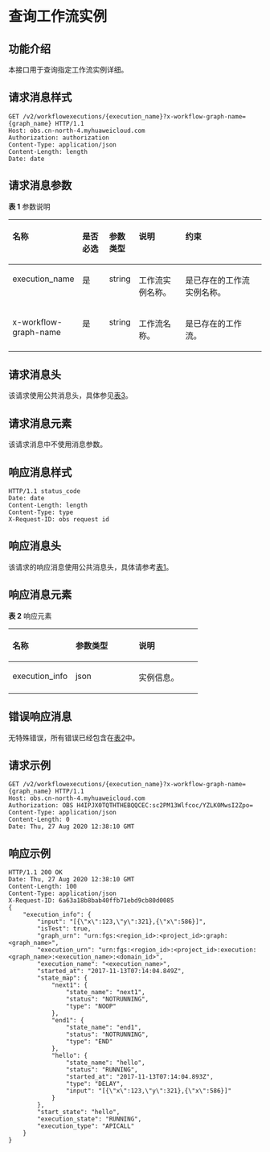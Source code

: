 # 查询工作流实例<a name="obs_04_0129"></a>

## 功能介绍<a name="section75005621314"></a>

本接口用于查询指定工作流实例详细。

## 请求消息样式<a name="section51167945152946"></a>

```
GET /v2/workflowexecutions/{execution_name}?x-workflow-graph-name={graph_name} HTTP/1.1
Host: obs.cn-north-4.myhuaweicloud.com 
Authorization: authorization
Content-Type: application/json
Content-Length: length
Date: date
```

## 请求消息参数<a name="section8460101612412"></a>

**表 1**  参数说明

<a name="table52631931376"></a>
<table><thead align="left"><tr id="row1726313312719"><th class="cellrowborder" valign="top" width="17.79%" id="mcps1.2.6.1.1"><p id="p162633318720"><a name="p162633318720"></a><a name="p162633318720"></a>名称</p>
</th>
<th class="cellrowborder" valign="top" width="12.030000000000001%" id="mcps1.2.6.1.2"><p id="p226343111718"><a name="p226343111718"></a><a name="p226343111718"></a>是否必选</p>
</th>
<th class="cellrowborder" valign="top" width="9.48%" id="mcps1.2.6.1.3"><p id="p32639311775"><a name="p32639311775"></a><a name="p32639311775"></a>参数类型</p>
</th>
<th class="cellrowborder" valign="top" width="21.43%" id="mcps1.2.6.1.4"><p id="p202637311672"><a name="p202637311672"></a><a name="p202637311672"></a>说明</p>
</th>
<th class="cellrowborder" valign="top" width="39.269999999999996%" id="mcps1.2.6.1.5"><p id="p1626312311376"><a name="p1626312311376"></a><a name="p1626312311376"></a>约束</p>
</th>
</tr>
</thead>
<tbody><tr id="row142634311673"><td class="cellrowborder" valign="top" width="17.79%" headers="mcps1.2.6.1.1 "><p id="p1184482734711"><a name="p1184482734711"></a><a name="p1184482734711"></a>execution_name</p>
</td>
<td class="cellrowborder" valign="top" width="12.030000000000001%" headers="mcps1.2.6.1.2 "><p id="p9927162203412"><a name="p9927162203412"></a><a name="p9927162203412"></a>是</p>
</td>
<td class="cellrowborder" valign="top" width="9.48%" headers="mcps1.2.6.1.3 "><p id="p992712113415"><a name="p992712113415"></a><a name="p992712113415"></a>string</p>
</td>
<td class="cellrowborder" valign="top" width="21.43%" headers="mcps1.2.6.1.4 "><p id="p1992722203418"><a name="p1992722203418"></a><a name="p1992722203418"></a>工作流实例名称。</p>
</td>
<td class="cellrowborder" valign="top" width="39.269999999999996%" headers="mcps1.2.6.1.5 "><p id="p1392715210348"><a name="p1392715210348"></a><a name="p1392715210348"></a>是已存在的工作流实例名称。</p>
</td>
</tr>
<tr id="row113041713164012"><td class="cellrowborder" valign="top" width="17.79%" headers="mcps1.2.6.1.1 "><p id="p1092715216342"><a name="p1092715216342"></a><a name="p1092715216342"></a>x-workflow-graph-name</p>
</td>
<td class="cellrowborder" valign="top" width="12.030000000000001%" headers="mcps1.2.6.1.2 "><p id="p105907143402"><a name="p105907143402"></a><a name="p105907143402"></a>是</p>
</td>
<td class="cellrowborder" valign="top" width="9.48%" headers="mcps1.2.6.1.3 "><p id="p459051413407"><a name="p459051413407"></a><a name="p459051413407"></a>string</p>
</td>
<td class="cellrowborder" valign="top" width="21.43%" headers="mcps1.2.6.1.4 "><p id="p175906140406"><a name="p175906140406"></a><a name="p175906140406"></a>工作流名称。</p>
</td>
<td class="cellrowborder" valign="top" width="39.269999999999996%" headers="mcps1.2.6.1.5 "><p id="p165901414124011"><a name="p165901414124011"></a><a name="p165901414124011"></a>是已存在的工作流。</p>
</td>
</tr>
</tbody>
</table>

## 请求消息头<a name="section16227023104816"></a>

该请求使用公共消息头，具体参见[表3](构造请求.md#table25197309)。

## 请求消息元素<a name="section1327516527356"></a>

该请求消息中不使用消息参数。

## 响应消息样式<a name="section920694152946"></a>

```
HTTP/1.1 status_code 
Date: date 
Content-Length: length 
Content-Type: type
X-Request-ID: obs request id
```

## 响应消息头<a name="section8877856"></a>

该请求的响应消息使用公共消息头，具体请参考[表1](返回结果.md#d0e686)。

## 响应消息元素<a name="section12791844"></a>

**表 2**  响应元素

<a name="table515532917252"></a>
<table><thead align="left"><tr id="row17155192914259"><th class="cellrowborder" valign="top" width="33.33333333333333%" id="mcps1.2.4.1.1"><p id="p1415516299254"><a name="p1415516299254"></a><a name="p1415516299254"></a>名称</p>
</th>
<th class="cellrowborder" valign="top" width="33.33333333333333%" id="mcps1.2.4.1.2"><p id="p41551429112514"><a name="p41551429112514"></a><a name="p41551429112514"></a>参数类型</p>
</th>
<th class="cellrowborder" valign="top" width="33.33333333333333%" id="mcps1.2.4.1.3"><p id="p1715562902510"><a name="p1715562902510"></a><a name="p1715562902510"></a>说明</p>
</th>
</tr>
</thead>
<tbody><tr id="row11552029162519"><td class="cellrowborder" valign="top" width="33.33333333333333%" headers="mcps1.2.4.1.1 "><p id="p111551929142517"><a name="p111551929142517"></a><a name="p111551929142517"></a><span>execution_info</span></p>
</td>
<td class="cellrowborder" valign="top" width="33.33333333333333%" headers="mcps1.2.4.1.2 "><p id="p12155529152516"><a name="p12155529152516"></a><a name="p12155529152516"></a>json</p>
</td>
<td class="cellrowborder" valign="top" width="33.33333333333333%" headers="mcps1.2.4.1.3 "><p id="p20155729102510"><a name="p20155729102510"></a><a name="p20155729102510"></a><span>实例信息</span>。</p>
</td>
</tr>
</tbody>
</table>

## 错误响应消息<a name="section48017739"></a>

无特殊错误，所有错误已经包含在[表2](错误码.md#d0e843)中。

## 请求示例<a name="section14482163815396"></a>

```
GET /v2/workflowexecutions/{execution_name}?x-workflow-graph-name={graph_name} HTTP/1.1
Host: obs.cn-north-4.myhuaweicloud.com 
Authorization: OBS H4IPJX0TQTHTHEBQQCEC:sc2PM13Wlfcoc/YZLK0MwsI2Zpo=
Content-Type: application/json
Content-Length: 0
Date: Thu, 27 Aug 2020 12:38:10 GMT
```

## 响应示例<a name="section18655204717262"></a>

```
HTTP/1.1 200 OK 
Date: Thu, 27 Aug 2020 12:38:10 GMT 
Content-Length: 100 
Content-Type: application/json
X-Request-ID: 6a63a18b8bab40ffb71ebd9cb80d0085
{
    "execution_info": {
        "input": "[{\"x\":123,\"y\":321},{\"x\":586}]",
        "isTest": true,
        "graph_urn": "urn:fgs:<region_id>:<project_id>:graph:<graph_name>",
        "execution_urn": "urn:fgs:<region_id>:<project_id>:execution:<graph_name>:<execution_name>:<domain_id>",
        "execution_name": "<execution_name>",
        "started_at": "2017-11-13T07:14:04.849Z",
        "state_map": {
            "next1": {
                "state_name": "next1",
                "status": "NOTRUNNING",
                "type": "NOOP"
            },
            "end1": {
                "state_name": "end1",
                "status": "NOTRUNNING",
                "type": "END"
            },
            "hello": {
                "state_name": "hello",
                "status": "RUNNING",
                "started_at": "2017-11-13T07:14:04.893Z",
                "type": "DELAY",
                "input": "[{\"x\":123,\"y\":321},{\"x\":586}]"
            }
        },
        "start_state": "hello",
        "execution_state": "RUNNING",
        "execution_type": "APICALL"
    }
}
```

